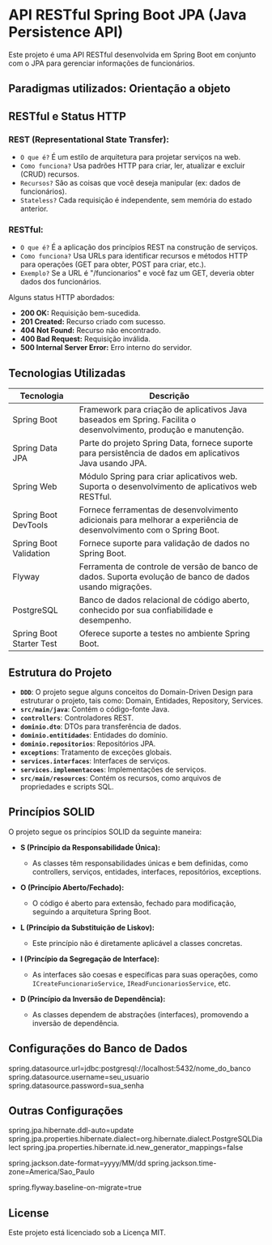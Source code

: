 # API RESTful Spring Boot JPA (Java Persistence API)

Este projeto é uma API RESTful desenvolvida em Spring Boot em conjunto com o JPA para gerenciar informações de funcionários.


## Paradigmas utilizados: Orientação a objeto


## RESTful e Status HTTP

### REST (Representational State Transfer):
- `O que é?` É um estilo de arquitetura para projetar serviços na web.
- `Como funciona?` Usa padrões HTTP para criar, ler, atualizar e excluir (CRUD) recursos.
- `Recursos?` São as coisas que você deseja manipular (ex: dados de funcionários).
- `Stateless?` Cada requisição é independente, sem memória do estado anterior.


### RESTful:
- `O que é?` É a aplicação dos princípios REST na construção de serviços.
- `Como funciona?` Usa URLs para identificar recursos e métodos HTTP para operações (GET para obter, POST para criar, etc.).
- `Exemplo?` Se a URL é "/funcionarios" e você faz um GET, deveria obter dados dos funcionários.


Alguns status HTTP abordados:
- **200 OK:** Requisição bem-sucedida.
- **201 Created:** Recurso criado com sucesso.
- **404 Not Found:** Recurso não encontrado.
- **400 Bad Request:** Requisição inválida.
- **500 Internal Server Error:** Erro interno do servidor.


## Tecnologias Utilizadas
| Tecnologia           | Descrição  |
|----------------------|------------|
| Spring Boot          | Framework para criação de aplicativos Java baseados em Spring. Facilita o desenvolvimento, produção e manutenção. |
| Spring Data JPA       | Parte do projeto Spring Data, fornece suporte para persistência de dados em aplicativos Java usando JPA. |
| Spring Web            | Módulo Spring para criar aplicativos web. Suporta o desenvolvimento de aplicativos web RESTful. |
| Spring Boot DevTools  | Fornece ferramentas de desenvolvimento adicionais para melhorar a experiência de desenvolvimento com o Spring Boot. |
| Spring Boot Validation| Fornece suporte para validação de dados no Spring Boot. |
| Flyway               | Ferramenta de controle de versão de banco de dados. Suporta evolução de banco de dados usando migrações. |
| PostgreSQL           | Banco de dados relacional de código aberto, conhecido por sua confiabilidade e desempenho. |
| Spring Boot Starter Test | Oferece suporte a testes no ambiente Spring Boot. |


## Estrutura do Projeto
  - **`DDD`**: O projeto segue alguns conceitos do Domain-Driven Design para estruturar o projeto, tais como: Domain, Entidades, Repository, Services.
  - **`src/main/java`**: Contém o código-fonte Java.
  - **`controllers`**: Controladores REST.
  - **`dominio.dto`**: DTOs para transferência de dados.
  - **`dominio.entitidades`**: Entidades do domínio.
  - **`dominio.repositorios`**: Repositórios JPA.
  - **`exceptions`**: Tratamento de exceções globais.
  - **`services.interfaces`**: Interfaces de serviços.
  - **`services.implementacoes`**: Implementações de serviços.
  - **`src/main/resources`**: Contém os recursos, como arquivos de propriedades e scripts SQL.


## Princípios SOLID

O projeto segue os princípios SOLID da seguinte maneira:

- **S (Princípio da Responsabilidade Única):**
  - As classes têm responsabilidades únicas e bem definidas, como controllers, serviços, entidades, interfaces, repositórios, exceptions.

- **O (Princípio Aberto/Fechado):**
  - O código é aberto para extensão, fechado para modificação, seguindo a arquitetura Spring Boot.

- **L (Princípio da Substituição de Liskov):**
  - Este princípio não é diretamente aplicável a classes concretas.

- **I (Princípio da Segregação de Interface):**
  - As interfaces são coesas e específicas para suas operações, como `ICreateFuncionarioService`, `IReadFuncionariosService`, etc.

- **D (Princípio da Inversão de Dependência):**
  - As classes dependem de abstrações (interfaces), promovendo a inversão de dependência.


## Configurações do Banco de Dados
spring.datasource.url=jdbc:postgresql://localhost:5432/nome_do_banco
spring.datasource.username=seu_usuario
spring.datasource.password=sua_senha


## Outras Configurações
spring.jpa.hibernate.ddl-auto=update
spring.jpa.properties.hibernate.dialect=org.hibernate.dialect.PostgreSQLDialect
spring.jpa.properties.hibernate.id.new_generator_mappings=false

spring.jackson.date-format=yyyy/MM/dd
spring.jackson.time-zone=America/Sao_Paulo

spring.flyway.baseline-on-migrate=true


## License
Este projeto está licenciado sob a Licença MIT.

